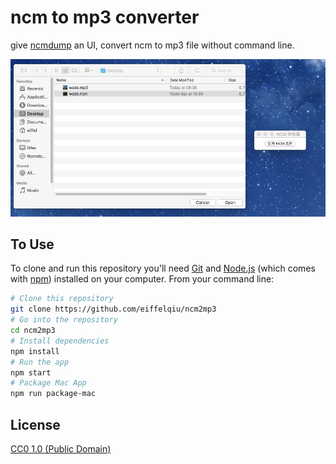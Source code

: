 # ncm to mp3 converter

give [ncmdump](https://github.com/yoki123/ncmdump) an UI, convert ncm to mp3 file without command line.

![图例](https://github.com/eiffelqiu/ncm2mp3/blob/master/screen.jpg)

## To Use

To clone and run this repository you'll need [Git](https://git-scm.com) and [Node.js](https://nodejs.org/en/download/) (which comes with [npm](http://npmjs.com)) installed on your computer. From your command line:

```bash
# Clone this repository
git clone https://github.com/eiffelqiu/ncm2mp3
# Go into the repository
cd ncm2mp3
# Install dependencies
npm install
# Run the app
npm start
# Package Mac App
npm run package-mac
```

## License

[CC0 1.0 (Public Domain)](LICENSE.md)
